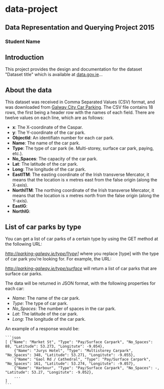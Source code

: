 # data-project
## Data Representation and Querying Project 2015
### Student Name

## Introduction
This project provides the design and documentation for the dataset "Dataset title" which is available at [data.gov.ie](http://data.gov.ie)...

## About the data
This dataset was received in Comma Separated Values (CSV) format, and was downloaded from [Galway City Car Parking](https://data.gov.ie/dataset/galway-city-car-parking-locations/resource/d967950d-faab-45ad-815d-211c9bcfb38e).
The CSV file contains 18 rows, the first being a header row with the names of each field.
There are twelve values on each line, which are as follows:

- **x**: The X-coordinate of the Caspar.
- **y**: The Y-coordinate of the car park.
- **ObjectId**: An identifiatn number for each car park.
- **Name**: The name of the car park.
- **Type**: The type of car park (ie. Multi-storey, surface car park, paying, etc.).
- **No_Spaces**: The capacity of the car park.
- **Lat**: The latitude of the car park.
- **Long**: The longitude of the car park.
- **EastITM**: The easting coordinate of the Irish transverse Mercator, it means that the location is x metres east from the false origin (along the X-axis).
- **NorthITM**: The northing coordinate of the Irish transverse Mercator, it means that the location is x metres north from the false origin (along the Y-axis).
- **EastIG**: 
- **NorthIG**: 

## List of car parks by type
You can get a list of car parks of a certain type by using the GET method at the following URL:

*http://parking-galway.ie/type/[type]*
where you replace [type] with the type of car park you're looking for.
For example, the URL:

*http://parking-galway.ie/type/surface*
will return a list of car parks that are surface car parks.

The data will be returned in JSON format, with the following properties for each car:

- *Name*: The name of the car park.
- *Type*: The type of car park.
- *No_Spaces*: The number of spaces in the car park.
- *Lat*: The latitude of the car park.
- *Long*: The longitude of the car park.

An example of a response would be:

    ```json
    [ {"Name": "Market St", "Type": "Pay/Surface Carpark", "No_Spaces": 88, "Latitude": 53.273, "Longitute": -9.054}, 
        {"Name": "Jurys Hotel", "Type": "Multistorey Carpark", "No_Spaces": 348, "Latitude": 53.271, "Longitute": -9.055},
        {"Name": "Gaol Rd / Cathedral", "Type": "Pay/Surface Carpark", "No_Spaces": 161, "Latitude": 53.274, "Longitute": -9.057},
        {"Name": "Harbour", "Type": "Pay/Surface Carpark", "No_Spaces": -, "Latitude": 53.27, "Longitute": -9.052},
        ...
    ]
    ```
